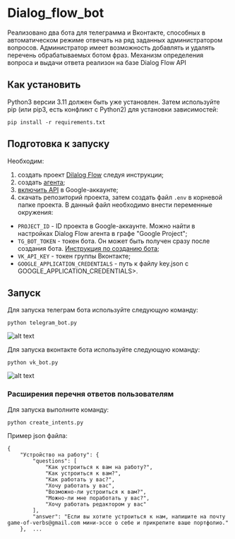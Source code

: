 # Dialog_flow_bot

Реализовано два бота для телеграмма и Вконтакте, способных в автоматическом режиме отвечать на ряд заданных администратором вопросов. Администратор имеет возможность добавлять и удалять перечень обрабатываемых ботом фраз. Механизм определения вопроса и выдачи ответа реализон на базе Dialog Flow API

## Как установить

Python3 версии 3.11 должен быть уже установлен. Затем используйте pip (или pip3, есть конфликт с Python2) для установки зависимостей:

```
pip install -r requirements.txt
```

## Подготовка к запуску

Необходим: 
 1. создать проект [Dilalog Flow](https://cloud.google.com/dialogflow/es/docs/quick/setup) следуя инструкции;
 2. создать [агента](https://cloud.google.com/dialogflow/es/docs/quick/build-agent);
 3. [включить API](https://cloud.google.com/dialogflow/es/docs/quick/setup#api) в Google-аккаунте;
 4. скачать репозиторий проекта, затем создать файл `.env` в корневой папке проекта. В данный файл необходимо внести переменные окружения:

* `PROJECT_ID` - ID проекта в Google-аккаунте. Можно найти в настройках Dialog Flow агента в графе "Google Project";
* `TG_BOT_TOKEN` - токен бота. Он может быть получен сразу после создания бота. [Инструкция по созданию бота](https://habr.com/ru/articles/262247/);
* `VK_API_KEY` - токен группы Вконтакте;
* `GOOGLE_APPLICATION_CREDENTIALS` - путь к файлу key.json с GOOGLE_APPLICATION_CREDENTIALS>.


## Запуск 

Для запуска телеграм бота используйте следующую команду:
```
python telegram_bot.py
```

![alt text](https://dvmn.org/filer/canonical/1569214094/323/)

Для запуска вконтакте бота используйте следующую команду:
```
python vk_bot.py 
```

![alt text](https://dvmn.org/filer/canonical/1569214089/322/)

### Расширения перечня ответов пользователям

Для запуска выполните команду:
```
python create_intents.py
```
Пример json файла:

```
{
    "Устройство на работу": {
        "questions": [
            "Как устроиться к вам на работу?",
            "Как устроиться к вам?",
            "Как работать у вас?",
            "Хочу работать у вас",
            "Возможно-ли устроиться к вам?",
            "Можно-ли мне поработать у вас?",
            "Хочу работать редактором у вас"
        ],
        "answer": "Если вы хотите устроиться к нам, напишите на почту game-of-verbs@gmail.com мини-эссе о себе и прикрепите ваше портфолио."
    },  ...
```
